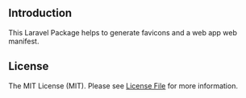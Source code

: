 ## Introduction

This Laravel Package helps to generate favicons and a web app web manifest.

## License

The MIT License (MIT). Please see [License File](LICENSE.md) for more information.
